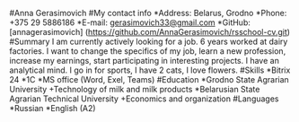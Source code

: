 #Anna Gerasimovich
#My contact info
*Address: Belarus, Grodno
*Phone: +375 29 5886186
*E-mail: gerasimovich33@gmail.com
*GitHub: [annagerasimovich] (https://github.com/AnnaGerasimovich/rsschool-cv.git)
#Summary
I am currently actively looking for a job. 6 years worked at dairy factories. I want to change the specifics of my job, learn a new profession, increase my earnings, start participating in interesting projects. I have an analytical mind. I go in for sports, I have 2 cats, I love flowers.
#Skills
*Bitrix 24
*1C
*MS office (Word, Exel, Teams)
#Education
*Grodno State Agrarian University
+Technology of milk and milk products
*Belarusian State Agrarian Technical University
+Economics and organization
#Languages
*Russian
*English (A2)